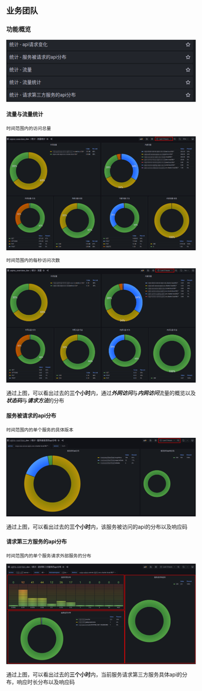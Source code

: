 ## 业务团队

### 功能概览
<p align="center">
   <img src="overview.png">
</p>

#### 流量与流量统计
    时间范围内的访问总量
<p align="center">
   <img src="flow_quantity.png">
</p>
    
    时间范围内的每秒访问次数
<p align="center">
   <img src="flow_rate.png">
</p>

通过上图，可以看出过去的**三个小时**内，通过***外网访问***与***内网访问***流量的概览以及***状态码***与***请求方法***的分布

#### 服务被请求的api分布
    时间范围内的单个服务的具体版本
<p align="center">
   <img src="requested_api.png">
</p>

通过上图，可以看出过去的**三个小时**内，该服务被访问的api的分布以及响应码

#### 请求第三方服务的api分布
    时间范围内的单个服务请求外部服务的分布
<p align="center">
   <img src="request_api.png">
</p>

通过上图，可以看出过去的**三个小时**内，当前服务请求第三方服务具体api的分布，响应时长分布以及响应码
